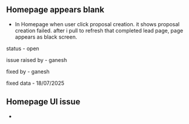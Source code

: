 ## Homepage appears blank

* In Homepage when user click proposal creation. it shows proposal creation failed. after i pull to refresh that completed lead page, page appears as black screen.

status - open

issue raised by - ganesh

fixed by - ganesh

fixed data - 18/07/2025

## Homepage UI issue

* 